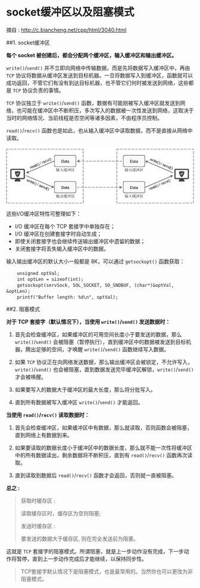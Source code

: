 # socket缓冲区以及阻塞模式

摘自 : http://c.biancheng.net/cpp/html/3040.html


##1.  socket缓冲区

**每个 socket 被创建后，都会分配两个缓冲区，输入缓冲区和输出缓冲区。**

`write()`/`send()` 并不立即向网络中传输数据，而是先将数据写入缓冲区中，再由 `TCP` 协议将数据从缓冲区发送到目标机器。一旦将数据写入到缓冲区，函数就可以成功返回，不管它们有没有到达目标机器，也不管它们何时被发送到网络，这些都是 `TCP` 协议负责的事情。

`TCP` 协议独立于 `write()`/`send()` 函数，数据有可能刚被写入缓冲区就发送到网络，也可能在缓冲区中不断积压，多次写入的数据被一次性发送到网络，这取决于当时的网络情况、当前线程是否空闲等诸多因素，不由程序员控制。

`read()`/`recv()` 函数也是如此，也从输入缓冲区中读取数据，而不是直接从网络中读取。

![socket 缓存区](images/socket_cache_wait.jpg)

这些I/O缓冲区特性可整理如下：

- I/O 缓冲区在每个 TCP 套接字中单独存在；
- I/O 缓冲区在创建套接字时自动生成；
- 即使关闭套接字也会继续传送输出缓冲区中遗留的数据；
- 关闭套接字将丢失输入缓冲区中的数据。

输入输出缓冲区的默认大小一般都是 8K，可以通过 `getsockopt()` 函数获取：

```
    unsigned optVal;
    int optLen = sizeof(int);
    getsockopt(servSock, SOL_SOCKET, SO_SNDBUF, (char*)&optVal, &optLen);
    printf("Buffer length: %d\n", optVal);
```

##2. 阻塞模式

**对于 TCP 套接字（默认情况下），当使用 `write()`/`send()` 发送数据时：**

1. 首先会检查缓冲区，如果缓冲区的可用空间长度小于要发送的数据，那么 `write()`/`send()` 会被阻塞（暂停执行），直到缓冲区中的数据被发送到目标机器，腾出足够的空间，才唤醒 `write()`/`send()` 函数继续写入数据。

2. 如果 `TCP` 协议正在向网络发送数据，那么输出缓冲区会被锁定，不允许写入，`write()`/`send()` 也会被阻塞，直到数据发送完毕缓冲区解锁，`write()`/`send()` 才会被唤醒。

3. 如果要写入的数据大于缓冲区的最大长度，那么将分批写入。

4. 直到所有数据被写入缓冲区 `write()`/`send()` 才能返回。

**当使用 `read()`/`recv()` 读取数据时：**

1. 首先会检查缓冲区，如果缓冲区中有数据，那么就读取，否则函数会被阻塞，直到网络上有数据到来。

2. 如果要读取的数据长度小于缓冲区中的数据长度，那么就不能一次性将缓冲区中的所有数据读出，剩余数据将不断积压，直到有 `read()`/`recv()` 函数再次读取。

3. 直到读取到数据后 `read()`/`recv()` 函数才会返回，否则就一直被阻塞。

**总之 :**
> 获取时缓存区 :
>
> 读取缓存区时，缓存区为空则阻塞;
>
> 发送时缓存区 :
>
> 要发送的数据大于缓存区, 则在完全发送前为阻塞。

这就是 `TCP` 套接字的阻塞模式。所谓阻塞，就是上一步动作没有完成，下一步动作将暂停，直到上一步动作完成后才能继续，以保持同步性。

> TCP套接字默认情况下是阻塞模式，也是最常用的。当然你也可以更改为非阻塞模式。